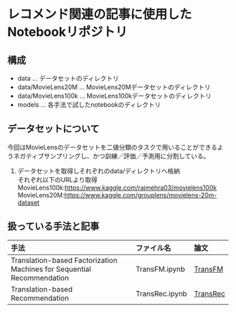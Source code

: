 # レコメンド関連の記事に使用したNotebookリポジトリ

## 構成

- data ... データセットのディレクトリ
- data/MovieLens20M ... MovieLens20Mデータセットのディレクトリ
- data/MovieLens100k ... MovieLens100kデータセットのディレクトリ
- models ... 各手法で試したnotebookのディレクトリ

## データセットについて

今回はMovieLensのデータセットを二値分類のタスクで用いることができるようネガティブサンプリングし、かつ訓練／評価／予測用に分割している。   


1. データセットを取得しそれぞれのdata/ディレクトリへ格納   
それぞれ以下のURLより取得   
MovieLens100k:https://www.kaggle.com/rajmehra03/movielens100k  
MovieLens20M:https://www.kaggle.com/grouplens/movielens-20m-dataset


## 扱っている手法と記事

|手法|ファイル名|論文|
|:--|:--|:--|
|Translation-based Factorization Machines for Sequential Recommendation|TransFM.ipynb|[TransFM](https://cseweb.ucsd.edu/~jmcauley/pdfs/recsys18a.pdf)|
|Translation-based Recommendation|TransRec.ipynb|[TransRec](https://www.ijcai.org/proceedings/2018/0734.pdf)|
